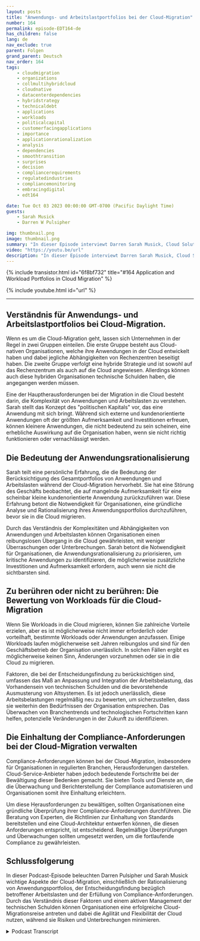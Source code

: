 ```yaml
---
layout: posts
title: "Anwendungs- und Arbeitslastportfolios bei der Cloud-Migration"
number: 164
permalink: episode-EDT164-de
has_children: false
lang: de
nav_exclude: true
parent: Folgen
grand_parent: Deutsch
nav_order: 164
tags:
    - cloudmigration
    - organizations
    - collmultihybridcloud
    - cloudnative
    - datacenterdependencies
    - hybridstrategy
    - technicaldebt
    - applications
    - workloads
    - politicalcapital
    - customerfacingapplications
    - importance
    - applicationrationalization
    - analysis
    - dependencies
    - smoothtransition
    - surprises
    - decision
    - compliancerequirements
    - regulatedindustries
    - compliancemonitoring
    - embracingdigital
    - edt164

date: Tue Oct 03 2023 00:00:00 GMT-0700 (Pacific Daylight Time)
guests:
    - Sarah Musick
    - Darren W Pulsipher

img: thumbnail.png
image: thumbnail.png
summary: "In dieser Episode interviewt Darren Sarah Musick, Cloud Solution Architect bei Intel. Gemeinsam tauchen sie in das Thema Anwendungs- und Arbeitslastportfolios bei der Cloudmigration ein. Mit Sarahs Hintergrund in der Cloudberatung und -optimierung bringt sie wertvolle Einblicke in die Diskussion ein."
video: "https://youtu.be/url"
description: "In dieser Episode interviewt Darren Sarah Musick, Cloud Solution Architect bei Intel. Gemeinsam tauchen sie in das Thema Anwendungs- und Arbeitslastportfolios bei der Cloudmigration ein. Mit Sarahs Hintergrund in der Cloudberatung und -optimierung bringt sie wertvolle Einblicke in die Diskussion ein."
---
```


<div>
{% include transistor.html id="6f8bf732" title="#164 Application and Workload Portfolios in Cloud Migration" %}

{% include youtube.html id="url" %}
</div>

---

## Verständnis für Anwendungs- und Arbeitslastportfolios bei Cloud-Migration.

Wenn es um die Cloud-Migration geht, lassen sich Unternehmen in der Regel in zwei Gruppen einteilen. Die erste Gruppe besteht aus Cloud-nativen Organisationen, welche ihre Anwendungen in der Cloud entwickelt haben und dabei jegliche Abhängigkeiten von Rechenzentren beseitigt haben. Die zweite Gruppe verfolgt eine hybride Strategie und ist sowohl auf das Rechenzentrum als auch auf die Cloud angewiesen. Allerdings können auch diese hybriden Organisationen technische Schulden haben, die angegangen werden müssen.

Eine der Hauptherausforderungen bei der Migration in die Cloud besteht darin, die Komplexität von Anwendungen und Arbeitslasten zu verstehen. Sarah stellt das Konzept des "politischen Kapitals" vor, das eine Anwendung mit sich bringt. Während sich externe und kundenorientierte Anwendungen oft der größten Aufmerksamkeit und Investitionen erfreuen, können kleinere Anwendungen, die nicht bedeutend zu sein scheinen, eine erhebliche Auswirkung auf die Organisation haben, wenn sie nicht richtig funktionieren oder vernachlässigt werden.

## Die Bedeutung der Anwendungsrationalisierung

Sarah teilt eine persönliche Erfahrung, die die Bedeutung der Berücksichtigung des Gesamtportfolios von Anwendungen und Arbeitslasten während der Cloud-Migration hervorhebt. Sie hat eine Störung des Geschäfts beobachtet, die auf mangelnde Aufmerksamkeit für eine scheinbar kleine kundenorientierte Anwendung zurückzuführen war. Diese Erfahrung betont die Notwendigkeit für Organisationen, eine gründliche Analyse und Rationalisierung ihres Anwendungsportfolios durchzuführen, bevor sie in die Cloud migrieren.

Durch das Verständnis der Komplexitäten und Abhängigkeiten von Anwendungen und Arbeitslasten können Organisationen einen reibungslosen Übergang in die Cloud gewährleisten, mit weniger Überraschungen oder Unterbrechungen. Sarah betont die Notwendigkeit für Organisationen, die Anwendungsrationalisierung zu priorisieren, um kritische Anwendungen zu identifizieren, die möglicherweise zusätzliche Investitionen und Aufmerksamkeit erfordern, auch wenn sie nicht die sichtbarsten sind.

## Zu berühren oder nicht zu berühren: Die Bewertung von Workloads für die Cloud-Migration

Wenn Sie Workloads in die Cloud migrieren, können Sie zahlreiche Vorteile erzielen, aber es ist möglicherweise nicht immer erforderlich oder vorteilhaft, bestimmte Workloads oder Anwendungen anzufassen. Einige Workloads laufen möglicherweise seit Jahren reibungslos und sind für den Geschäftsbetrieb der Organisation unerlässlich. In solchen Fällen ergibt es möglicherweise keinen Sinn, Änderungen vorzunehmen oder sie in die Cloud zu migrieren.

Faktoren, die bei der Entscheidungsfindung zu berücksichtigen sind, umfassen das Maß an Anpassung und Integration der Arbeitsbelastung, das Vorhandensein von technischen Schulden und die bevorstehende Ausmusterung von Altsystemen. Es ist jedoch unerlässlich, diese Arbeitsbelastungen regelmäßig neu zu bewerten, um sicherzustellen, dass sie weiterhin den Bedürfnissen der Organisation entsprechen. Das Überwachen von Branchentrends und technologischen Fortschritten kann helfen, potenzielle Veränderungen in der Zukunft zu identifizieren.

## Die Einhaltung der Compliance-Anforderungen bei der Cloud-Migration verwalten

Compliance-Anforderungen können bei der Cloud-Migration, insbesondere für Organisationen in regulierten Branchen, Herausforderungen darstellen. Cloud-Service-Anbieter haben jedoch bedeutende Fortschritte bei der Bewältigung dieser Bedenken gemacht. Sie bieten Tools und Dienste an, die die Überwachung und Berichterstellung der Compliance automatisieren und Organisationen somit ihre Einhaltung erleichtern.

Um diese Herausforderungen zu bewältigen, sollten Organisationen eine gründliche Überprüfung ihrer Compliance-Anforderungen durchführen. Die Beratung von Experten, die Richtlinien zur Einhaltung von Standards bereitstellen und eine Cloud-Architektur entwerfen können, die diesen Anforderungen entspricht, ist entscheidend. Regelmäßige Überprüfungen und Überwachungen sollten umgesetzt werden, um die fortlaufende Compliance zu gewährleisten.

## Schlussfolgerung

In dieser Podcast-Episode beleuchten Darren Pulsipher und Sarah Musick wichtige Aspekte der Cloud-Migration, einschließlich der Rationalisierung von Anwendungsportfolios, der Entscheidungsfindung bezüglich betroffener Arbeitslasten und der Erfüllung von Compliance-Anforderungen. Durch das Verständnis dieser Faktoren und einem aktiven Management der technischen Schulden können Organisationen eine erfolgreiche Cloud-Migrationsreise antreten und dabei die Agilität und Flexibilität der Cloud nutzen, während sie Risiken und Unterbrechungen minimieren.



<details>
<summary> Podcast Transcript </summary>

<p></p>

</details>
